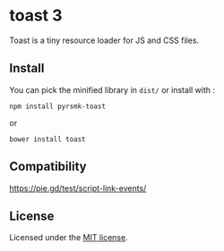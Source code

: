 # toast 3

Toast is a tiny resource loader for JS and CSS files.

## Install

You can pick the minified library in `dist/` or install with :

```
npm install pyrsmk-toast
```

or

```
bower install toast
```

## Compatibility

https://pie.gd/test/script-link-events/

## License

Licensed under the [MIT license](http://dreamysource.mit-license.org).
